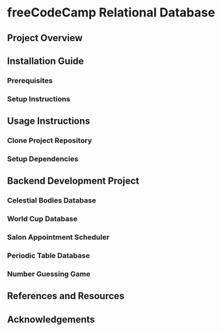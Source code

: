# freeCodeCamp Relational Database

## Project Overview

## Installation Guide
### Prerequisites
### Setup Instructions

## Usage Instructions
### Clone Project Repository
### Setup Dependencies

## Backend Development Project
### Celestial Bodies Database
### World Cup Database
### Salon Appointment Scheduler
### Periodic Table Database
### Number Guessing Game



## References and Resources

## Acknowledgements

